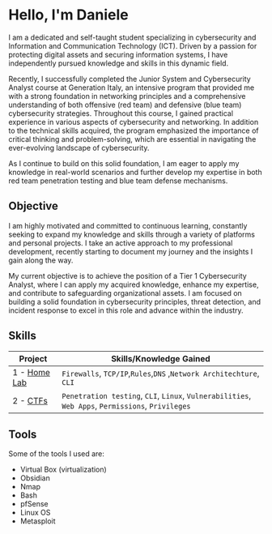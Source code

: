 # Hello, I'm Daniele

I am a dedicated and self-taught student specializing in cybersecurity and Information and Communication Technology (ICT).
Driven by a passion for protecting digital assets and securing information systems, I have independently pursued knowledge and skills in this dynamic field.

Recently, I successfully completed the Junior System and Cybersecurity Analyst course at Generation Italy, 
an intensive program that provided me with a strong foundation in networking principles and a comprehensive understanding of both offensive (red team) and defensive (blue team) cybersecurity strategies.
Throughout this course, I gained practical experience in various aspects of cybersecurity and networking.
In addition to the technical skills acquired, the program emphasized the importance of critical thinking and problem-solving, which are essential in navigating the ever-evolving landscape of cybersecurity.

As I continue to build on this solid foundation, I am eager to apply my knowledge in real-world scenarios and further develop my expertise in both red team penetration testing and blue team defense mechanisms.

## Objective

I am highly motivated and committed to continuous learning, constantly seeking to expand my knowledge and skills through a variety of platforms and personal projects. 
I take an active approach to my professional development, recently starting to document my journey and the insights I gain along the way.

My current objective is to achieve the position of a Tier 1 Cybersecurity Analyst, where I can apply my acquired knowledge, enhance my expertise, and contribute to safeguarding organizational assets. 
I am focused on building a solid foundation in cybersecurity principles, threat detection, and incident response to excel in this role and advance within the industry.

## Skills

| Project                                                                                                             | Skills/Knowledge Gained                                                                           |
| ------------------------------------------------------------------------------------------------------------------- | ------------------------------------------------------------------------------------------------- |
| 1 - [Home Lab](https://github.com/Daniele-Villani/Daniele-Villani-Portfolio/tree/main/Home%20Lab)                   | `Firewalls`, `TCP/IP`,`Rules`,`DNS` ,`Network Architechture`,  `CLI`                              |
| 2 - [CTFs](https://github.com/Daniele-Villani/Daniele-Villani-Portfolio/tree/main/CTF%20walkthroughs)               | `Penetration testing`, `CLI`, `Linux`, `Vulnerabilities`, `Web Apps`, `Permissions`, `Privileges` |


## Tools

Some of the tools I used are:
- Virtual Box (virtualization)
- Obsidian
- Nmap
- Bash
- pfSense
- Linux OS
- Metasploit
